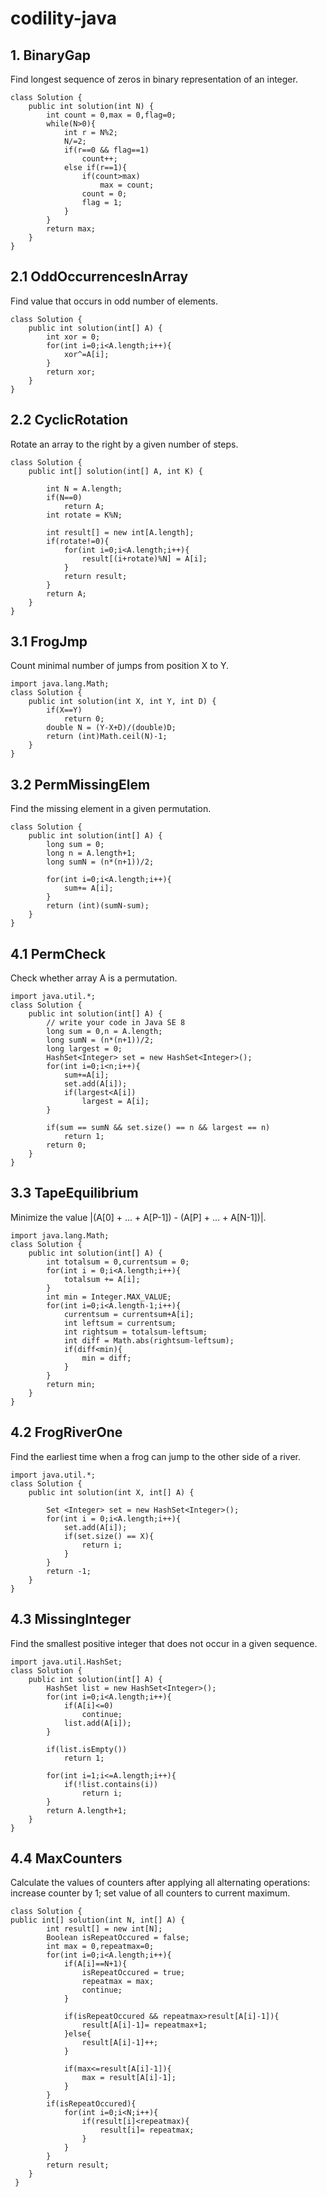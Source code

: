 # codility-java

## 1. BinaryGap
Find longest sequence of zeros in binary representation of an integer.

```
class Solution {
    public int solution(int N) {
        int count = 0,max = 0,flag=0;
        while(N>0){
            int r = N%2;
            N/=2;
            if(r==0 && flag==1)
                count++;
            else if(r==1){
                if(count>max)
                    max = count;
                count = 0;
                flag = 1;
            }
        }
        return max;
    }
}
```

## 2.1 OddOccurrencesInArray
Find value that occurs in odd number of elements.

```
class Solution {
    public int solution(int[] A) {
        int xor = 0;
        for(int i=0;i<A.length;i++){
            xor^=A[i];
        }
        return xor;
    }
}
```
## 2.2 CyclicRotation
Rotate an array to the right by a given number of steps.
```
class Solution {
    public int[] solution(int[] A, int K) {
        
        int N = A.length;
        if(N==0)
            return A;
        int rotate = K%N;
        
        int result[] = new int[A.length];
        if(rotate!=0){
            for(int i=0;i<A.length;i++){
                result[(i+rotate)%N] = A[i];
            }
            return result;
        }
        return A;
    }
}
```

## 3.1 FrogJmp
Count minimal number of jumps from position X to Y.

```
import java.lang.Math;
class Solution {
    public int solution(int X, int Y, int D) {
        if(X==Y)
            return 0;
        double N = (Y-X+D)/(double)D;
        return (int)Math.ceil(N)-1;
    }
}
```

## 3.2 PermMissingElem
Find the missing element in a given permutation.
```
class Solution {
    public int solution(int[] A) {
        long sum = 0;
        long n = A.length+1;
        long sumN = (n*(n+1))/2;
        
        for(int i=0;i<A.length;i++){
            sum+= A[i];
        }
        return (int)(sumN-sum);
    }
}
```
## 4.1 PermCheck
Check whether array A is a permutation.

```
import java.util.*;
class Solution {
    public int solution(int[] A) {
        // write your code in Java SE 8
        long sum = 0,n = A.length;
        long sumN = (n*(n+1))/2;
        long largest = 0;
        HashSet<Integer> set = new HashSet<Integer>();
        for(int i=0;i<n;i++){
            sum+=A[i];
            set.add(A[i]);
            if(largest<A[i])
                largest = A[i];
        }

        if(sum == sumN && set.size() == n && largest == n)
            return 1;
        return 0;
    }
}
```
## 3.3 TapeEquilibrium
Minimize the value |(A[0] + ... + A[P-1]) - (A[P] + ... + A[N-1])|.

```
import java.lang.Math;
class Solution {
    public int solution(int[] A) {
        int totalsum = 0,currentsum = 0;
        for(int i = 0;i<A.length;i++){
            totalsum += A[i];
        }
        int min = Integer.MAX_VALUE;
        for(int i=0;i<A.length-1;i++){
            currentsum = currentsum+A[i];
            int leftsum = currentsum;
            int rightsum = totalsum-leftsum;
            int diff = Math.abs(rightsum-leftsum);
            if(diff<min){
                min = diff;
            }
        }
        return min;
    }
}
```

## 4.2 FrogRiverOne
Find the earliest time when a frog can jump to the other side of a river.

```
import java.util.*;
class Solution {
    public int solution(int X, int[] A) {
        
        Set <Integer> set = new HashSet<Integer>();
        for(int i = 0;i<A.length;i++){
            set.add(A[i]);
            if(set.size() == X){
                return i;
            }
        }
        return -1;
    }
}
```

## 4.3 MissingInteger
Find the smallest positive integer that does not occur in a given sequence.

```
import java.util.HashSet;
class Solution {
    public int solution(int[] A) {
        HashSet list = new HashSet<Integer>();
        for(int i=0;i<A.length;i++){
            if(A[i]<=0)
                continue;
            list.add(A[i]);
        }
        
        if(list.isEmpty())
            return 1;

        for(int i=1;i<=A.length;i++){
            if(!list.contains(i))
                return i;
        }
        return A.length+1;
    }
}
```

## 4.4 MaxCounters
Calculate the values of counters after applying all alternating operations: increase counter by 1; set value of all counters to current maximum.

```
class Solution {
public int[] solution(int N, int[] A) {
        int result[] = new int[N];
        Boolean isRepeatOccured = false;
        int max = 0,repeatmax=0;
        for(int i=0;i<A.length;i++){
            if(A[i]==N+1){
                isRepeatOccured = true;
                repeatmax = max;
                continue;
            }
            
            if(isRepeatOccured && repeatmax>result[A[i]-1]){
                result[A[i]-1]= repeatmax+1;
            }else{
                result[A[i]-1]++;
            }
            
            if(max<=result[A[i]-1]){
                max = result[A[i]-1];
            }
        }
        if(isRepeatOccured){
            for(int i=0;i<N;i++){
                if(result[i]<repeatmax){
                    result[i]= repeatmax;
                }
            }
        }
        return result;
    }
 }
```
